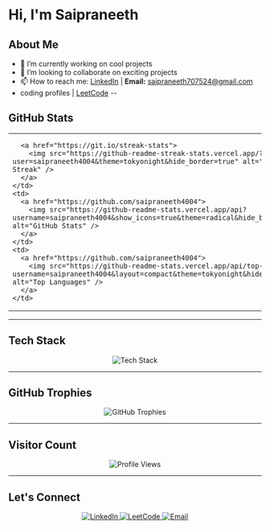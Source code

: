 # Hi, I'm Saipraneeth 
## About Me ##
- 🔭 I’m currently working on cool projects
- 👯 I’m looking to collaborate on exciting projects
- 📫 How to reach me: [LinkedIn](https://www.linkedin.com/in/saipraneeth-bachampally/)  | **Email:** saipraneeth707524@gmail.com
- coding profiles | [LeetCode](https://leetcode.com/u/saipraneeth31549/)
--
## GitHub Stats
<table align="center">
  <tr>
   <td>
    
      <a href="https://git.io/streak-stats">
        <img src="https://github-readme-streak-stats.vercel.app/?user=saipraneeth4004&theme=tokyonight&hide_border=true" alt="GitHub Streak" />
      </a>
    </td>
    <td>
      <a href="https://github.com/saipraneeth4004">
        <img src="https://github-readme-stats.vercel.app/api?username=saipraneeth4004&show_icons=true&theme=radical&hide_border=true" alt="GitHub Stats" />
      </a>
    </td>
    <td>
      <a href="https://github.com/saipraneeth4004">
        <img src="https://github-readme-stats.vercel.app/api/top-langs/?username=saipraneeth4004&layout=compact&theme=tokyonight&hide_border=true" alt="Top Languages" />
      </a>
    </td>
  </tr>
</table>

---

## Tech Stack
<p align="center">
  <img src="https://skillicons.dev/icons?i=html,css,js,react,nodejs,python,java,c,git,github" alt="Tech Stack" />
</p>

---

## GitHub Trophies
<p align="center">
  <img src="https://github-profile-trophy.vercel.app/?username=saipraneeth4004&theme=tokyonight&no-frame=true&no-bg=true" alt="GitHub Trophies" />
</p>

---

## Visitor Count
<p align="center">
  <img src="https://komarev.com/ghpvc/?username=saipraneeth4004&style=flat-square" alt="Profile Views" />
</p>

---

## Let's Connect ##
<p align="center">
  <a href="https://www.linkedin.com/in/saipraneeth-bachampally/">
    <img src="https://img.shields.io/badge/LinkedIn-%230077B5.svg?&style=for-the-badge&logo=linkedin&logoColor=white" alt="LinkedIn" />
  </a>
  <a href="https://leetcode.com/u/klu2300031549/">
    <img src="https://img.shields.io/badge/LeetCode-%23FFA116.svg?&style=for-the-badge&logo=leetcode&logoColor=black" alt="LeetCode" />
  </a>
  <a href="mailto:saipraneeth707524@gmail.com">
    <img src="https://img.shields.io/badge/Email-D14836.svg?&style=for-the-badge&logo=gmail&logoColor=white" alt="Email" />
  </a>
</p>
